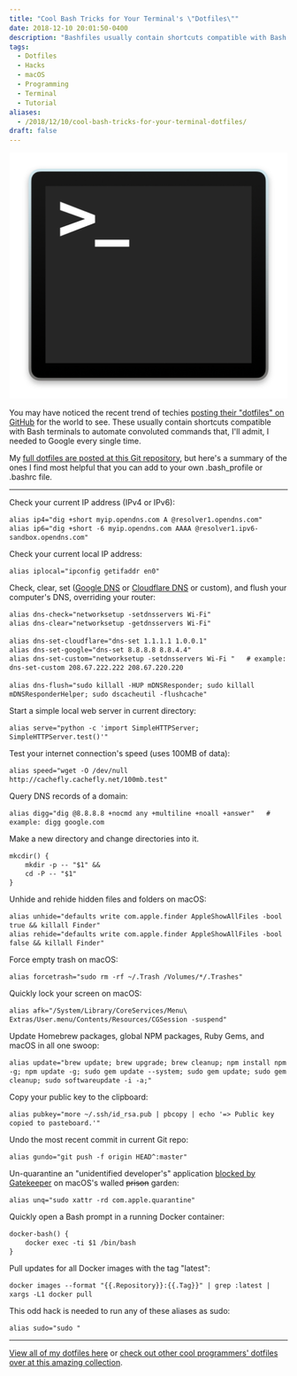 ```yaml
---
title: "Cool Bash Tricks for Your Terminal's \"Dotfiles\""
date: 2018-12-10 20:01:50-0400
description: "Bashfiles usually contain shortcuts compatible with Bash terminals to automate convoluted commands. Here's a summary of the ones I find most helpful that you can add to your own .bash_profile or .bashrc file."
tags:
  - Dotfiles
  - Hacks
  - macOS
  - Programming
  - Terminal
  - Tutorial
aliases:
  - /2018/12/10/cool-bash-tricks-for-your-terminal-dotfiles/
draft: false
---
```



![](images/terminal_icon.jpg)


You may have noticed the recent trend of techies [posting their "dotfiles" on GitHub](https://github.com/topics/dotfiles) for the world to see. These usually contain shortcuts compatible with Bash terminals to automate convoluted commands that, I'll admit, I needed to Google every single time.

My [full dotfiles are posted at this Git repository](https://git.jarv.is/jake/dotfiles), but here's a summary of the ones I find most helpful that you can add to your own .bash_profile or .bashrc file.


* * *


Check your current IP address (IPv4 or IPv6):

```
alias ip4="dig +short myip.opendns.com A @resolver1.opendns.com"
alias ip6="dig +short -6 myip.opendns.com AAAA @resolver1.ipv6-sandbox.opendns.com"
```

Check your current local IP address:

```
alias iplocal="ipconfig getifaddr en0"
```

Check, clear, set ([Google DNS](https://developers.google.com/speed/public-dns/) or [Cloudflare DNS](https://1.1.1.1/) or custom), and flush your computer's DNS, overriding your router:

```
alias dns-check="networksetup -setdnsservers Wi-Fi"
alias dns-clear="networksetup -getdnsservers Wi-Fi"

alias dns-set-cloudflare="dns-set 1.1.1.1 1.0.0.1"
alias dns-set-google="dns-set 8.8.8.8 8.8.4.4"
alias dns-set-custom="networksetup -setdnsservers Wi-Fi "   # example: dns-set-custom 208.67.222.222 208.67.220.220

alias dns-flush="sudo killall -HUP mDNSResponder; sudo killall mDNSResponderHelper; sudo dscacheutil -flushcache"
```

Start a simple local web server in current directory:

```
alias serve="python -c 'import SimpleHTTPServer; SimpleHTTPServer.test()'"
```

Test your internet connection's speed (uses 100MB of data):

```
alias speed="wget -O /dev/null http://cachefly.cachefly.net/100mb.test"
```

Query DNS records of a domain:

```
alias digg="dig @8.8.8.8 +nocmd any +multiline +noall +answer"   # example: digg google.com
```

Make a new directory and change directories into it.

```
mkcdir() {
    mkdir -p -- "$1" &&
    cd -P -- "$1"
}
```

Unhide and rehide hidden files and folders on macOS:

```
alias unhide="defaults write com.apple.finder AppleShowAllFiles -bool true && killall Finder"
alias rehide="defaults write com.apple.finder AppleShowAllFiles -bool false && killall Finder"
```

Force empty trash on macOS:

```
alias forcetrash="sudo rm -rf ~/.Trash /Volumes/*/.Trashes"
```

Quickly lock your screen on macOS:

```
alias afk="/System/Library/CoreServices/Menu\ Extras/User.menu/Contents/Resources/CGSession -suspend"
```

Update Homebrew packages, global NPM packages, Ruby Gems, and macOS in all one swoop:

```
alias update="brew update; brew upgrade; brew cleanup; npm install npm -g; npm update -g; sudo gem update --system; sudo gem update; sudo gem cleanup; sudo softwareupdate -i -a;"
```

Copy your public key to the clipboard:

```
alias pubkey="more ~/.ssh/id_rsa.pub | pbcopy | echo '=> Public key copied to pasteboard.'"
```

Undo the most recent commit in current Git repo:

```
alias gundo="git push -f origin HEAD^:master"
```

Un-quarantine an "unidentified developer's" application [blocked by Gatekeeper](https://support.apple.com/en-us/HT202491) on macOS's walled <del>prison</del> garden:

```
alias unq="sudo xattr -rd com.apple.quarantine"
```

Quickly open a Bash prompt in a running Docker container:

```
docker-bash() {
    docker exec -ti $1 /bin/bash
}
```

Pull updates for all Docker images with the tag "latest":

```
docker images --format "{{.Repository}}:{{.Tag}}" | grep :latest | xargs -L1 docker pull
```

This odd hack is needed to run any of these aliases as sudo:

```
alias sudo="sudo "
```


* * *


[View all of my dotfiles here](https://git.jarv.is/jake/dotfiles) or [check out other cool programmers' dotfiles over at this amazing collection](https://dotfiles.github.io/).
